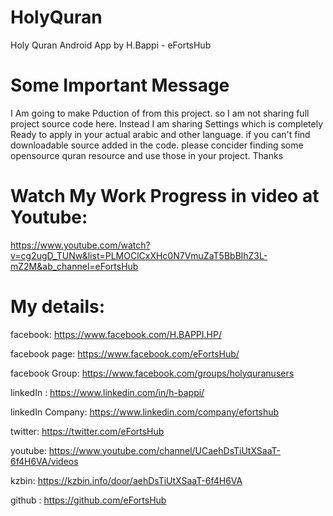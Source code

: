 # HolyQuran
Holy Quran Android App by H.Bappi - eFortsHub



# Some Important Message
I Am going to make Pduction of from this project. so I am not sharing full project source code here. Instead I am sharing Settings which is completely Ready to apply in your actual arabic and other language. if you can't find downloadable source added in the code. please concider finding some opensource quran resource and use those in your project. Thanks




# Watch My Work Progress in video at Youtube: 
https://www.youtube.com/watch?v=cg2ugD_TUNw&list=PLMOClCxXHc0N7VmuZaT5BbBlhZ3L-mZ2M&ab_channel=eFortsHub





# My details:
facebook:  https://www.facebook.com/H.BAPPI.HP/

facebook page:  https://www.facebook.com/eFortsHub/

facebook Group: https://www.facebook.com/groups/holyquranusers

linkedIn : https://www.linkedin.com/in/h-bappi/

linkedIn Company: https://www.linkedin.com/company/efortshub

twitter: https://twitter.com/eFortsHub

youtube: https://www.youtube.com/channel/UCaehDsTiUtXSaaT-6f4H6VA/videos

kzbin: https://kzbin.info/door/aehDsTiUtXSaaT-6f4H6VA

github : https://github.com/eFortsHub


